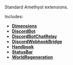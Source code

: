 Standard Amethyst extensions.

Includes:
- **[Dimensions](Dimensions)**
- **[DiscordBot](DiscordBot)**
- **[DiscordBotChatRelay](DiscordBotChatRelay)**
- **[DiscordWebhookBridge](DiscordWebhookBridge)**
- **[Handbook](Handbook)**
- **[StatusBar](StatusBar)**
- **[WorldRegeneration](WorldRegeneration)**
